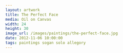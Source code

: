 ```yaml
---
layout: artwork
title: The Perfect Face
media: Oil on Canvas
width: 24
height: 30
image_url: /images/paintings/the-perfect-face.jpg
date: 2012-11-06 10:00:00
tags: paintings sogan solo allegory
---
```

